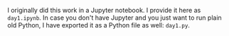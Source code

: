 I originally did this work in a Jupyter notebook.  I provide it here as
`day1.ipynb`.  In case you don't have Jupyter and you just want to run plain
old Python, I have exported it as a Python file as well: `day1.py`.
